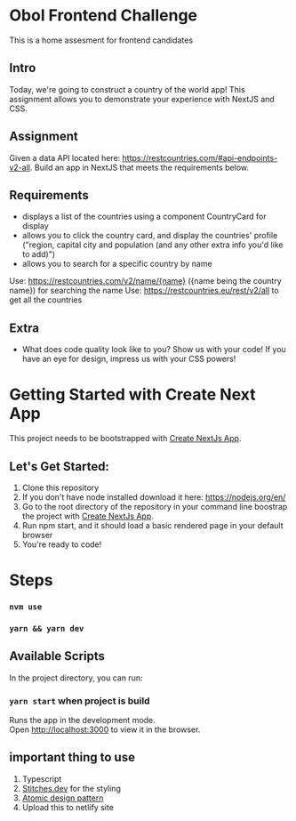 # Obol Frontend Challenge
This is a home assesment for frontend candidates

## Intro
Today, we're going to construct a country of the world app!  This assignment allows you to demonstrate your experience with NextJS and CSS.

## Assignment
Given a data API located here: https://restcountries.com/#api-endpoints-v2-all.  Build an app in NextJS that meets the requirements below.

## Requirements
- displays a list of the countries using a component CountryCard for display
- allows you to click the country card, and display the countries' profile ("region, capital city and population (and any other extra info you'd like to add)")
- allows you to search for a specific country by name

Use: https://restcountries.com/v2/name/{name}  ({name being the country name}) for searching the name
Use: https://restcountries.eu/rest/v2/all to get all the countries

## Extra
- What does code quality look like to you? Show us with your code! If you have an eye for design, impress us with your CSS powers!

# Getting Started with Create Next App

This project needs to be bootstrapped with [Create NextJs App](https://nextjs.org/docs/api-reference/create-next-app).

## Let's Get Started:
1. Clone this repository 
2. If you don't have node installed download it here: https://nodejs.org/en/
3. Go to the root directory of the repository in your command line boostrap the project with [Create NextJs App](https://nextjs.org/docs/api-reference/create-next-app).
4. Run npm start, and it should load a basic rendered page in your default browser
5. You're ready to code!

# Steps

### `nvm use`
### `yarn && yarn dev`

## Available Scripts

In the project directory, you can run:

### `yarn start` when project is build

Runs the app in the development mode.\
Open [http://localhost:3000](http://localhost:3000) to view it in the browser.


## important thing to use

1. Typescript
2. [Stitches.dev](https://stiches.dev) for the styling
3. [Atomic design pattern](https://atomicdesign.bradfrost.com/chapter-2/)
3. Upload this to netlify site

